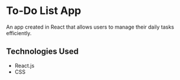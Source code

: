 # To-Do List App
An app created in React that allows users to manage their daily tasks efficiently.

## Technologies Used
- React.js
- CSS
